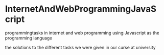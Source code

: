 # InternetAndWebProgrammingJavaScript
programmingtasks in internet and web programming using Javascript as the programming language

the solutions to the different tasks we were given in our curse at university
